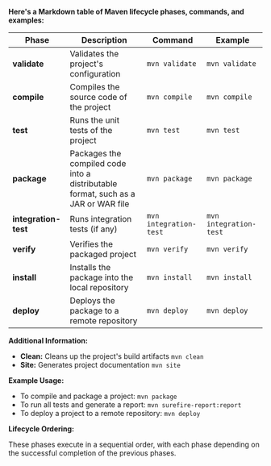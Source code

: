  **Here's a Markdown table of Maven lifecycle phases, commands, and examples:**

| Phase | Description | Command | Example |
|---|---|---|---|
| **validate** | Validates the project's configuration | `mvn validate` | `mvn validate` |
| **compile** | Compiles the source code of the project | `mvn compile` | `mvn compile` |
| **test** | Runs the unit tests of the project | `mvn test` | `mvn test` |
| **package** | Packages the compiled code into a distributable format, such as a JAR or WAR file | `mvn package` | `mvn package` |
| **integration-test** | Runs integration tests (if any) | `mvn integration-test` | `mvn integration-test` |
| **verify** | Verifies the packaged project | `mvn verify` | `mvn verify` |
| **install** | Installs the package into the local repository | `mvn install` | `mvn install` |
| **deploy** | Deploys the package to a remote repository | `mvn deploy` | `mvn deploy` |

**Additional Information:**

- **Clean:** Cleans up the project's build artifacts `mvn clean`
- **Site:** Generates project documentation `mvn site`

**Example Usage:**

- To compile and package a project: `mvn package`
- To run all tests and generate a report: `mvn surefire-report:report`
- To deploy a project to a remote repository: `mvn deploy`

**Lifecycle Ordering:**

These phases execute in a sequential order, with each phase depending on the successful completion of the previous phases.
